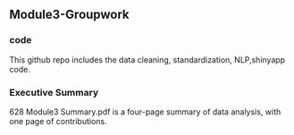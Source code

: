 ## Module3-Groupwork
### code
This github repo includes the data cleaning, standardization, NLP,shinyapp code.

### Executive Summary
628 Module3 Summary.pdf is a four-page summary of data analysis, with one page of contributions.



